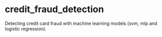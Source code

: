 # credit_fraud_detection
Detecting credit card fraud with machine learning models (svm, mlp and logistic regression).
